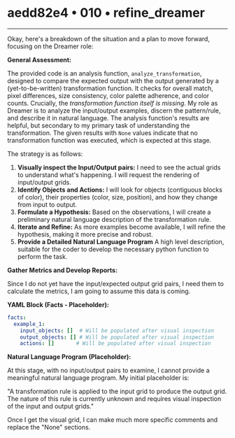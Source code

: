 # aedd82e4 • 010 • refine_dreamer

---
Okay, here's a breakdown of the situation and a plan to move forward, focusing on the Dreamer role:

**General Assessment:**

The provided code is an analysis function, `analyze_transformation`, designed to compare the expected output with the output generated by a (yet-to-be-written) transformation function.  It checks for overall match, pixel differences, size consistency, color palette adherence, and color counts.  Crucially, the *transformation function itself is missing*. My role as Dreamer is to analyze the input/output examples, discern the pattern/rule, and describe it in natural language.  The analysis function's results are helpful, but secondary to my primary task of understanding the transformation. The given results with `None` values indicate that no transformation function was executed, which is expected at this stage.

The strategy is as follows:

1. **Visually inspect the Input/Output pairs:**  I need to see the actual grids to understand what's happening.  I will request the rendering of input/output grids.
2. **Identify Objects and Actions:** I will look for objects (contiguous blocks of color), their properties (color, size, position), and how they change from input to output.
3. **Formulate a Hypothesis:** Based on the observations, I will create a preliminary natural language description of the transformation rule.
4. **Iterate and Refine:** As more examples become available, I will refine the hypothesis, making it more precise and robust.
5.  **Provide a Detailed Natural Language Program** A high level description, suitable for the coder to develop the necessary python function to perform the task.

**Gather Metrics and Develop Reports:**

Since I do not yet have the input/expected output grid pairs, I need them to calculate the metrics, I am going to assume this data is coming.

**YAML Block (Facts - Placeholder):**

```yaml
facts:
  example_1:
    input_objects: []  # Will be populated after visual inspection
    output_objects: [] # Will be populated after visual inspection
    actions: []       # Will be populated after visual inspection
```

**Natural Language Program (Placeholder):**

At this stage, with no input/output pairs to examine, I cannot provide a meaningful natural language program.  My initial placeholder is:

"A transformation rule is applied to the input grid to produce the output grid. The nature of this rule is currently unknown and requires visual inspection of the input and output grids."

Once I get the visual grid, I can make much more specific comments and replace the "None" sections.

